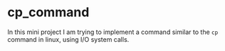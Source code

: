 # cp_command
In this mini project I am trying to implement a command similar to the ```cp```
command in linux, using I/O system calls. 
